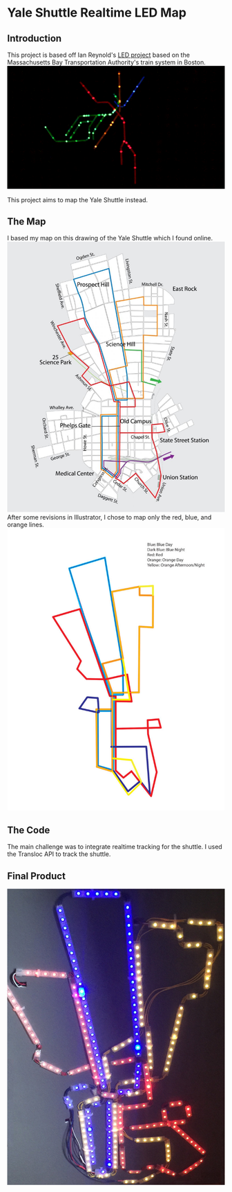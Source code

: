 # Yale Shuttle Realtime LED Map

## Introduction 
This project is based off Ian Reynold's [LED project](https://medium.com/@idreyn/light-rail-93954dcc1e45) based
on the Massachusetts Bay Transportation Authority's train system in Boston.
![Ian Reynold](images/ianreynold.gif)

This project aims to map the Yale Shuttle instead. 

## The Map
I based my map on this drawing of the Yale Shuttle which I found online.
![Yale Shuttle](images/shuttlebasemap.jpg)
After some revisions in Illustrator, I chose to map only the 
red, blue, and orange lines. 
![Yale Shuttle](images/YaleShuttle.jpg)

## The Code 
The main challenge was to integrate realtime tracking for the shuttle. 
I used the Transloc API to track the shuttle.

## Final Product
![LED](led.jpg)
